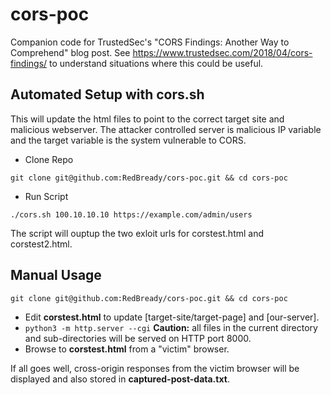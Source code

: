 # cors-poc
Companion code for TrustedSec's "CORS Findings: Another Way to Comprehend"
  blog post. See https://www.trustedsec.com/2018/04/cors-findings/ to understand situations where this could be useful.

## Automated Setup with cors.sh
This will update the html files to point to the correct target site and malicious webserver. The attacker controlled server is malicious IP variable and the target variable is the system vulnerable to CORS.

- Clone Repo
```
git clone git@github.com:RedBready/cors-poc.git && cd cors-poc
```
- Run Script
```
./cors.sh 100.10.10.10 https://example.com/admin/users
```
The script will ouptup the two exloit urls for corstest.html and corstest2.html.

## Manual Usage
```
git clone git@github.com:RedBready/cors-poc.git && cd cors-poc
```
* Edit **corstest.html** to update [target-site/target-page] and [our-server].
* `python3 -m http.server --cgi` **Caution:** all files in the current directory and sub-directories will be served on 
   HTTP port 8000.
* Browse to **corstest.html** from a "victim" browser.

If all goes well, cross-origin responses from the victim browser will be displayed and also stored in **captured-post-data.txt**.

